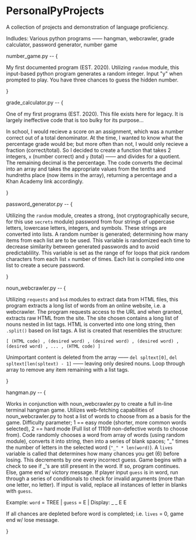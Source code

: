 # PersonalPyProjects

A collection of projects and demonstration of language proficiency.

Indludes: Various python programs —— hangman, webcrawler, grade calculator, password generator, number game

number_game.py -- {

  My first documented program (EST. 2020). Utilizing `random` module, this input-based python program generates a random integer. Input "y" when prompted to play. You have three chances to guess the hidden number.

}

grade_calculator.py -- {

One of my first programs (EST. 2020). This file exists here for legacy. It is largely ineffective code that is too bulky for its purpose...

 In school, I would recieve a score on an assignment, which was a number correct out of a total denominator. At the time, I wanted to know what the percentage grade would be; but more often than not, I would only recieve a fraction (correct/total). So I decided to create a function that takes 2 integers, `x` (number correct) and `y` (total) —— and divides for a quotient. The remaining decimal is the percentage. The code converts the decimal into an array and takes the appropriate values from the tenths and hundreths place (now items in the array), returning a percentage and a Khan Academy link accordingly.

}

password_generator.py -- {

  Utilizing the `random` module, creates a strong, (not cryptographically secure, for this use `secrets` module) password from four strings of uppercase letters, lowercase letters, integers, and symbols. These strings are converted into lists. A random number is generated; determining how many items from each list are to be used. This variable is randomized each time to decrease similarity between generated passwords and to avoid predictablility. This variable is set as the range of for loops that pick random characters from each list `x` number of times. Each list is compiled into one list to create a secure password.

}

noun_webcrawler.py -- {

  Utilizing `requests` and `bs4` modules to extract data from HTML files, this program extracts a long list of words from an online website, i.e. a webcrawler. The program requests access to the URL and when granted, extracts raw HTML from the site. The site chosen contains a long list of nouns nested in list tags. HTML is converted into one long string, then `.split()` based on list tags. A list is created that resembles the structure:

`[ (HTML code) , (desired word) , (desired word) , (desired word) , (desired word) , ... , (HTML code) ]`

Unimportant content is deleted from the array —— `del spltext[0]`, `del spltext[len(spltext) - 1]` —— leaving only desired nouns. Loop through array to remove any item remaining with a list tags.

}

hangman.py -- {

  Works in conjunction with noun_webcrawler.py to create a full in-line terminal hangman game. Utilizes web-fetching capabilities of noun_webcrawler.py to host a list of words to choose from as a basis for the game. Difficulty parameter; 1 == easy mode (shorter, more common words selected), 2 == hard mode (Full list of 11109 non-defective words to choose from). Code randomly chooses a word from array of words (using random module), converts it into string, then into a series of blank spaces; "_" times the number of letters in the selected word (`"_" * len(word)`). A `lives` variable is called that determines how many chances you get (6) before losing. This decrements by one every incorrect guess. Game begins with a check to see if _'s are still present in the word. If so, program continues. Else, game end w/ victory message. If player input `guess` is in word, run through a series of conditionals to check for invalid arguments (more than one letter, no letter). If input is valid, replace all instances of letter in blanks with `guess`.

Example: `word` = TREE | `guess` = E | Display: _ _ E E

If all chances are depleted before word is completed; i.e. `lives` = 0, game end w/ lose message. 

}

